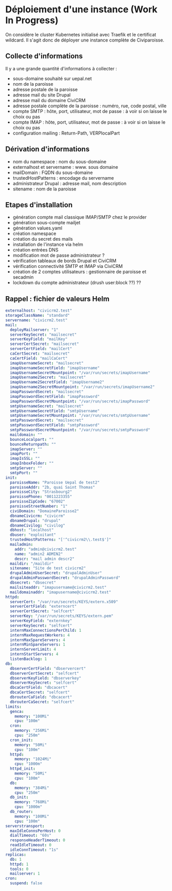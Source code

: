 # Déploiement d'une instance (Work In Progress)

On considère le cluster Kubernetes initialisé avec Traefik et le certificat wildcard. Il s'agit donc de déployer une instance complète de Civiparoisse.

## Collecte d'informations

Il y a une grande quantité d'informations à collecter :

* sous-domaine souhaité sur uepal.net
* nom de la paroisse
* adresse postale de la paroisse
* adresse mail du site Drupal
* adresse mail du domaine CiviCRM
* adresse postale complète de la paroisse : numéro, rue, code postal, ville
* compte SMTP : hôte, port, utilisateur, mot de passe : à voir si on laisse le choix ou pas
* compte IMAP : hôte, port, utilisateur, mot de passe : à voir si on laisse le choix ou pas
* configuration mailing : Return-Path, VERPlocalPart


## Dérivation d'informations

* nom du namespace : nom du sous-domaine
* externalhost  et servername : www. sous domaine
* mailDomain : FQDN du sous-domaine
* trustedHostPatterns : encodage du servername
* administrateur Drupal : adresse mail, nom description
* sitename : nom de la paroisse

## Etapes d'installation

* génération compte mail classique IMAP/SMTP chez le provider
* génération sous-compte mailjet
* génération values.yaml
* création namespace
* création du secret des mails
* installation de l'instance via helm
* création entrées DNS
* modification mot de passe administrateur ?
* vérification tableaux de bords Drupal et CiviCRM
* vérification connectivité SMTP et IMAP via CiviCRM
* création de 2 comptes utilisateurs : gestionnaire de paroisse et secadmin
* lockdown du compte administrateur (drush user:block ??) ??



## Rappel : fichier de valeurs Helm

```yaml
externalhost: "civicrm2.test"
storageClassName: "standard"
servername: "civicrm2.test"
mail:
  deployMailserver: "1"
  serverKeySecret: "mailsecret"
  serverKeyField: "mailKey"
  serverCertSecret: "mailsecret"
  serverCertField: "mailCert"
  caCertSecret: "mailsecret"
  caCertField: "mailCaCert"
  imapUsernameSecret: "mailsecret"
  imapUsernameSecretField: "imapUsername"
  imapUsernameSecretMountpoint: "/var/run/secrets/imapUsername"
  imapUsername2Secret: "mailsecret"
  imapUsername2SecretField: "imapUsername2"
  imapUsername2SecretMountpoint: "/var/run/secrets/imapUsername2"
  imapPasswordSecret: "mailsecret"
  imapPasswordSecretField: "imapPassword"
  imapPasswordSecretMountpoint: "/var/run/secrets/imapPassword"
  smtpUsernameSecret: "mailsecret"
  smtpUsernameSecretField: "smtpUsername"
  smtpUsernameSecretMountpoint: "/var/run/secrets/smtpUsername"
  smtpPasswordSecret: "mailsecret"
  smtpPasswordSecretField: "smtpPassword"
  smtpPasswordSecretMountpoint: "/var/run/secrets/smtpPassword"
  maildomain: ""
  bounceLocalpart: ""
  bounceReturnpath: ""
  imapServer: ""
  imapPort: ""
  imapIsSSL: ""
  imapInboxFolder: ""
  smtpServer: ""
  smtpPort: ""
init:
  paroisseName: "Paroisse Uepal de test2"
  paroisseAddr: "2b, quai Saint Thomas"
  paroisseCity: "Strasbourg2"
  paroissePhone: "0011223355"
  paroisseZipCode: "67002"
  paroisseStreetNumber: "1"
  civiDomain: "DomaineParoisse2"
  dbnameCivicrm: "civicrm"
  dbnameDrupal: "drupal"
  dbnameCivilog: "civilog"
  dbhost: "localhost"
  dbuser: "exploitant"
  trustedHostPatterns: "['^civicrm2\\.test$']"
  mailadmin:
    addr: "admin@civicrm2.test"
    name: "admin2 ADMIN2"
    descr: "mail admin descr2"
  maildir: "/maildir"
  sitename: "Site de test civicrm2"
  drupalAdminUserSecret: "drupalAdminUser"
  drupalAdminPasswordSecret: "drupalAdminPassword"
  dbsecret: "dbsecret"
  mailsiteaddr: "imapusername@civicrm2.test"
  maildomainaddr: "imapusername@civicrm2.test"
httpd:
  serverCert: "/var/run/secrets/KEYS/extern.x509"
  serverCertField: "externcert"
  serverCertSecret: "selfcert"
  serverKey: "/var/run/secrets/KEYS/extern.pem"
  serverKeyField: "externkey"
  serverKeySecret: "selfcert"      
  internMaxConnectionsPerChild: 1
  internMaxRequestWorkers: 4
  internMaxSpareServers: 4
  internMinSpareServers: 1
  internServerLimit: 4
  internStartServers: 4  
  listenBacklog: 1
db:  
  dbserverCertField: "dbservercert"
  dbserverCertSecret: "selfcert"
  dbserverKeyField: "dbserverkey"
  dbserverKeySecret: "selfcert"
  dbcaCertField: "dbcacert"
  dbcaCertSecret: "selfcert"
  dbrouterCaField: "dbcacert"
  dbrouterCaSecret: "selfcert"
limits:  
  genca:
    memory: "100Mi"
    cpu: "100m"
  cron:
    memory: "256Mi"
    cpu: "250m"  
  cron_init:
    memory: "50Mi"
    cpu: "100m"
  httpd:
    memory: "1024Mi"
    cpu: "1000m"  
  httpd_init:
    memory: "50Mi"
    cpu: "100m"
  db:
    memory: "384Mi"
    cpu: "250m"
  db_init:
    memory: "768Mi"
    cpu: "1000m"
  db_router:
    memory: "100Mi"
    cpu: "100m"
serverstransport:
  maxIdleConnsPerHost: 0
  dialTimeout: "60s"
  responseHeaderTimeout: 0
  readIdleTimeout: 0
  idleConnTimeout: "1s"
replicas:
  db: 1
  httpd: 1
  tools: 0
  mailserver: 1
cron:
  suspend: false

```
